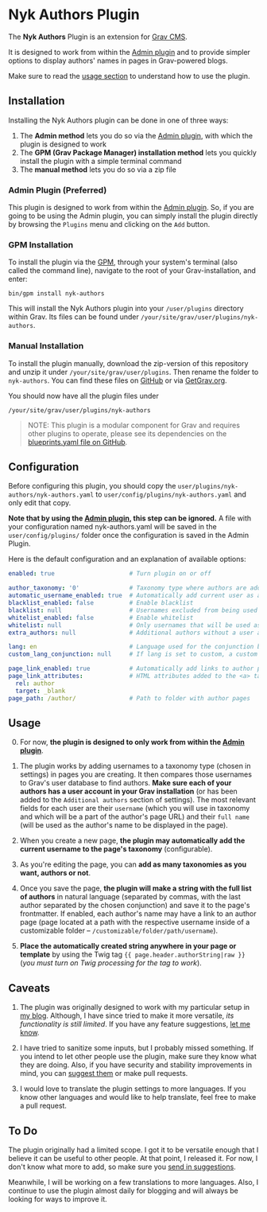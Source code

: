 # Nyk Authors Plugin

The **Nyk Authors** Plugin is an extension for [Grav CMS](http://github.com/getgrav/grav).

It is designed to work from within the [Admin plugin](http://github.com/getgrav/grav-plugin-admin) and to provide simpler options to display authors' names in pages in Grav-powered blogs.

Make sure to read the [usage section](#usage) to understand how to use the plugin.

## Installation

Installing the Nyk Authors plugin can be done in one of three ways:
1. The **Admin method** lets you do so via the [Admin plugin](http://github.com/getgrav/grav-plugin-admin), with which the plugin is designed to work
2. The **GPM (Grav Package Manager) installation method** lets you quickly install the plugin with a simple terminal command
3. The **manual method** lets you do so via a zip file

### Admin Plugin (Preferred)

This plugin is designed to work from within the [Admin plugin](http://github.com/getgrav/grav-plugin-admin). So, if you are going to be using the Admin plugin, you can simply install the plugin directly by browsing the `Plugins` menu and clicking on the `Add` button.

### GPM Installation

To install the plugin via the [GPM](http://learn.getgrav.org/advanced/grav-gpm), through your system's terminal (also called the command line), navigate to the root of your Grav-installation, and enter:

    bin/gpm install nyk-authors

This will install the Nyk Authors plugin into your `/user/plugins` directory within Grav. Its files can be found under `/your/site/grav/user/plugins/nyk-authors`.

### Manual Installation

To install the plugin manually, download the zip-version of this repository and unzip it under `/your/site/grav/user/plugins`. Then rename the folder to `nyk-authors`. You can find these files on [GitHub](https://github.com/Nykold/nyk-authors) or via [GetGrav.org](http://getgrav.org/downloads/plugins#extras).

You should now have all the plugin files under

    /your/site/grav/user/plugins/nyk-authors
	
> NOTE: This plugin is a modular component for Grav and requires other plugins to operate, please see its dependencies on the [blueprints.yaml file on GitHub](https://github.com/Nykold/nyk-authors/blob/master/blueprints.yaml).

## Configuration

Before configuring this plugin, you should copy the `user/plugins/nyk-authors/nyk-authors.yaml` to `user/config/plugins/nyk-authors.yaml` and only edit that copy.

**Note that by using the [Admin plugin](http://github.com/getgrav/grav-plugin-admin), this step can be ignored.** A file with your configuration named nyk-authors.yaml will be saved in the `user/config/plugins/` folder once the configuration is saved in the Admin Plugin.

Here is the default configuration and an explanation of available options:

```yaml
enabled: true                     # Turn plugin on or off

author_taxonomy: '0'              # Taxonomy type where authors are added
automatic_username_enabled: true  # Automatically add current user as author
blacklist_enabled: false          # Enable blacklist
blacklist: null                   # Usernames excluded from being used as authors
whitelist_enabled: false          # Enable whitelist
whitelist: null                   # Only usernames that will be used as authors
extra_authors: null               # Additional authors without a user account or display name overwrites

lang: en                          # Language used for the conjunction before the last author in string
custom_lang_conjunction: null     # If lang is set to custom, a custom conjunction

page_link_enabled: true           # Automatically add links to author pages that have already been created
page_link_attributes:             # HTML attributes added to the <a> tag of links to author pages
  rel: author
  target: _blank
page_path: /author/               # Path to folder with author pages
```

<a id="usage"></a>

## Usage

0. For now, **the plugin is designed to only work from within the [Admin plugin](http://github.com/getgrav/grav-plugin-admin)**.

1. The plugin works by adding usernames to a taxonomy type (chosen in settings) in pages you are creating. It then compares those usernames to Grav's user database to find authors. **Make sure each of your authors has a user account in your Grav installation** (or has been added to the `Additional authors` section of settings). The most relevant fields for each user are their `username` (which you will use in taxonomy and which will be a part of the author's page URL) and their `full name` (will be used as the author's name to be displayed in the page).

2. When you create a new page, **the plugin may automatically add the current username to the page's taxonomy** (configurable).

3. As you're editing the page, you can **add as many taxonomies as you want, authors or not**.

4. Once you save the page, **the plugin will make a string with the full list of authors** in natural language (separated by commas, with the last author separated by the chosen conjunction) and save it to the page's frontmatter. If enabled, each author's name may have a link to an author page (page located at a path with the respective username inside of a customizable folder – `/customizable/folder/path/username`).

5. **Place the automatically created string anywhere in your page or template** by using the Twig tag `{{ page.header.authorString|raw }}` (*you must turn on Twig processing for the tag to work*).

## Caveats

1. The plugin was originally designed to work with my particular setup in [my blog](https://ideal-social.com). Although, I have since tried to make it more versatile, *its functionality is still limited*. If you have any feature suggestions, [let me know](https://github.com/Nykold/nyk-authors/issues).

2. I have tried to sanitize some inputs, but I probably missed something. If you intend to let other people use the plugin, make sure they know what they are doing. Also, if you have security and stability improvements in mind, you can [suggest them](https://github.com/Nykold/nyk-authors/issues) or make pull requests.

3. I would love to translate the plugin settings to more languages. If you know other languages and would like to help translate, feel free to make a pull request.

## To Do
The plugin originally had a limited scope. I got it to be versatile enough that I believe it can be useful to other people. At that point, I released it. For now, I don't know what more to add, so make sure you [send in suggestions](https://github.com/Nykold/nyk-authors/issues).

Meanwhile, I will be working on a few translations to more languages. Also, I continue to use the plugin almost daily for blogging and will always be looking for ways to improve it.